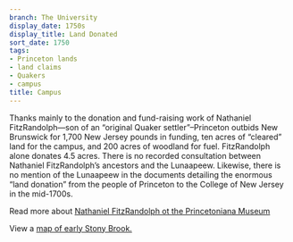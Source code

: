 ```yaml
---
branch: The University
display_date: 1750s
display_title: Land Donated
sort_date: 1750
tags:
- Princeton lands
- land claims
- Quakers
- campus
title: Campus
---
```


Thanks mainly to the donation and fund-raising work of Nathaniel FitzRandolph—son of an “original Quaker settler”–Princeton outbids New Brunswick for 1,700 New Jersey pounds in funding, ten acres of “cleared” land for the campus, and 200 acres of woodland for fuel. FitzRandolph alone donates 4.5 acres. There is no recorded consultation between Nathaniel FitzRandolph’s ancestors and the Lunaapeew. Likewise, there is no mention of the Lunaapeew in the documents detailing the enormous “land donation” from the people of Princeton to the College of New Jersey in the mid-1700s.  

Read more about [Nathaniel FitzRandolph ot the Princetoniana Museum](https://www.princetonianamuseum.org/reference/2ae79241-df86-4baa-b308-90c2b09e8f80)

View a [map of early Stony Brook.](https://princetonhistory.org/green-oval-tour/early-stony-brook.html#:~:text=Its%20placement%20in%20this%20category,of%20land%20in%20Stony%20Brook)
